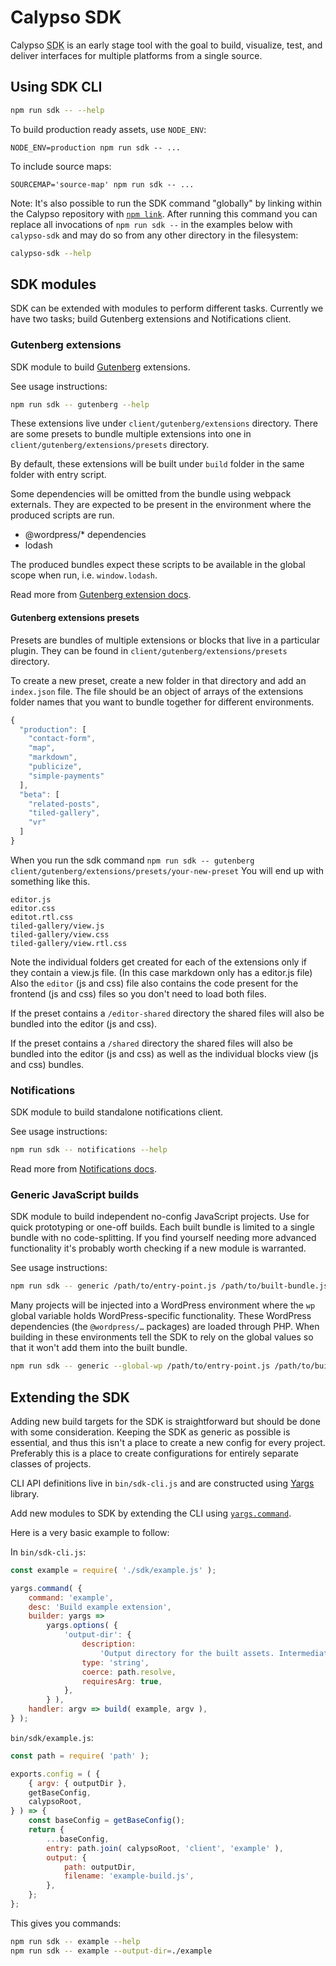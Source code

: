 <!-- @format -->

# Calypso SDK

Calypso <abbr title="software development kit">SDK</abbr> is an early stage tool with the goal to build, visualize, test, and deliver interfaces for multiple platforms from a single source.

## Using SDK CLI

```bash
npm run sdk -- --help
```

To build production ready assets, use `NODE_ENV`:

```
NODE_ENV=production npm run sdk -- ...
```

To include source maps:
```
SOURCEMAP='source-map' npm run sdk -- ...
```

Note: It's also possible to run the SDK command "globally" by linking within the Calypso repository with [`npm link`](https://docs.npmjs.com/cli/link). After running this command you can replace all invocations of `npm run sdk --` in the examples below with `calypso-sdk` and may do so from any other directory in the filesystem:

```bash
calypso-sdk --help
```

## SDK modules

SDK can be extended with modules to perform different tasks. Currently we have two tasks; build Gutenberg extensions and Notifications client.

### Gutenberg extensions

SDK module to build [Gutenberg](https://wordpress.org/gutenberg/handbook/) extensions.

See usage instructions:

```bash
npm run sdk -- gutenberg --help
```

These extensions live under `client/gutenberg/extensions` directory. There are some presets to bundle multiple extensions into one in `client/gutenberg/extensions/presets` directory.

By default, these extensions will be built under `build` folder in the same folder with entry script.

Some dependencies will be omitted from the bundle using webpack externals. They are expected to be
present in the environment where the produced scripts are run.

- @wordpress/\* dependencies
- lodash

The produced bundles expect these scripts to be available in the global scope when run, i.e.
`window.lodash`.

Read more from [Gutenberg extension docs](../client/gutenberg/extensions/README.md).

#### Gutenberg extensions presets

Presets are bundles of multiple extensions or blocks that live in a particular plugin.
They can be found in `client/gutenberg/extensions/presets` directory.

To create a new preset, create a new folder in that directory and add an `index.json` file.
The file should be an object of arrays of the extensions folder names that you want to bundle together
for different environments.

```js
{
  "production": [
    "contact-form",
    "map",
    "markdown",
    "publicize",
    "simple-payments"
  ],
  "beta": [
    "related-posts",
    "tiled-gallery",
    "vr"
  ]
}
```

When you run the sdk command `npm run sdk -- gutenberg client/gutenberg/extensions/presets/your-new-preset`
You will end up with something like this.

```
editor.js
editor.css
editot.rtl.css
tiled-gallery/view.js
tiled-gallery/view.css
tiled-gallery/view.rtl.css
```

Note the individual folders get created for each of the extensions only if they contain
a view.js file. (In this case markdown only has a editor.js file) Also the `editor` (js and css) file
also contains the code present for the frontend (js and css) files so you don't need to load both files.

If the preset contains a `/editor-shared` directory the shared files will also be
bundled into the editor (js and css).

If the preset contains a `/shared` directory the shared files will also be bundled
into the editor (js and css) as well as the individual blocks view (js and css) bundles.

### Notifications

SDK module to build standalone notifications client.

See usage instructions:

```bash
npm run sdk -- notifications --help
```

Read more from [Notifications docs](../client/notifications/README.md).

### Generic JavaScript builds

SDK module to build independent no-config JavaScript projects.
Use for quick prototyping or one-off builds.
Each built bundle is limited to a single bundle with no code-splitting.
If you find yourself needing more advanced functionality it's probably worth checking if a new module is warranted.

See usage instructions:

```bash
npm run sdk -- generic /path/to/entry-point.js /path/to/built-bundle.js
```

Many projects will be injected into a WordPress environment where the `wp` global variable holds WordPress-specific functionality.
These WordPress dependencies (the `@wordpress/…` packages) are loaded through PHP.
When building in these environments tell the SDK to rely on the global values so that it won't add them into the built bundle.

```bash
npm run sdk -- generic --global-wp /path/to/entry-point.js /path/to/built-bundle.js
```

## Extending the SDK

Adding new build targets for the SDK is straightforward but should be done with some consideration. Keeping the SDK as generic as possible is essential, and thus this isn't a place to create a new config for every project. Preferably this is a place to create configurations for entirely separate classes of projects.

CLI API definitions live in `bin/sdk-cli.js` and are constructed using [Yargs](http://yargs.js.org/) library.

Add new modules to SDK by extending the CLI using [`yargs.command`](http://yargs.js.org/docs/#api-commandcmd-desc-builder-handler).

Here is a very basic example to follow:

In `bin/sdk-cli.js`:

```js
const example = require( './sdk/example.js' );

yargs.command( {
	command: 'example',
	desc: 'Build example extension',
	builder: yargs =>
		yargs.options( {
			'output-dir': {
				description:
					'Output directory for the built assets. Intermediate directories are created as required.',
				type: 'string',
				coerce: path.resolve,
				requiresArg: true,
			},
		} ),
	handler: argv => build( example, argv ),
} );
```

`bin/sdk/example.js`:

```js
const path = require( 'path' );

exports.config = ( {
	{ argv: { outputDir },
	getBaseConfig,
	calypsoRoot,
} ) => {
	const baseConfig = getBaseConfig();
	return {
		...baseConfig,
		entry: path.join( calypsoRoot, 'client', 'example' ),
		output: {
			path: outputDir,
			filename: 'example-build.js',
		},
	};
};
```

This gives you commands:

```bash
npm run sdk -- example --help
npm run sdk -- example --output-dir=./example
```
